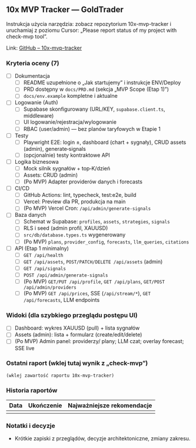 ## 10x MVP Tracker — GoldTrader

Instrukcja użycia narzędzia: zobacz repozytorium 10x-mvp-tracker i uruchamiaj z poziomu Cursor: „Please report status of my project with check-mvp tool”.

Link: [GitHub – 10x-mvp-tracker](https://github.com/przeprogramowani/10x-mvp-tracker)

### Kryteria oceny (7)

- [ ] Dokumentacja
  - [ ] README uzupełnione o „Jak startujemy” i instrukcje ENV/Deploy
  - [ ] PRD dostępny w `docs/PRD.md` (sekcja „MVP Scope (Etap 1)”) 
  - [ ] `docs/env.example` kompletne i aktualne

- [ ] Logowanie (Auth)
  - [ ] Supabase skonfigurowany (URL/KEY, `supabase.client.ts`, middleware)
  - [ ] UI logowanie/rejestracja/wylogowanie
  - [ ] RBAC (user/admin) — bez planów taryfowych w Etapie 1

- [ ] Testy
  - [ ] Playwright E2E: login ±, dashboard (chart + sygnały), CRUD assets (admin), generate‑signals
  - [ ] (opcjonalnie) testy kontraktowe API

- [ ] Logika biznesowa
  - [ ] Mock silnik sygnałów + top‑K/dzień
  - [ ] Assets: CRUD (admin)
  - [ ] (Po MVP) Adapter providerów danych i forecasts

- [ ] CI/CD
  - [ ] GitHub Actions: lint, typecheck, test:e2e, build
  - [ ] Vercel: Preview dla PR, produkcja na main
  - [ ] (Po MVP) Vercel Cron: `/api/admin/generate-signals`

- [ ] Baza danych
  - [ ] Schemat w Supabase: `profiles`, `assets`, `strategies`, `signals`
  - [ ] RLS i seed (admin profil, XAUUSD)
  - [ ] `src/db/database.types.ts` wygenerowany
  - [ ] (Po MVP) `plans`, `provider_config`, `forecasts`, `llm_queries`, `citations`

- [ ] API (Etap 1 minimalny)
  - [ ] `GET /api/health`
  - [ ] `GET /api/assets`, `POST/PATCH/DELETE /api/assets` (admin)
  - [ ] `GET /api/signals`
  - [ ] `POST /api/admin/generate-signals`
  - [ ] (Po MVP) `GET/PUT /api/profile`, `GET /api/plans`, `GET/POST /api/admin/providers`
  - [ ] (Po MVP) `GET /api/prices`, SSE (`/api/stream/*`), `GET /api/forecasts`, LLM endpoints

### Widoki (dla szybkiego przeglądu postępu UI)

- [ ] Dashboard: wykres XAUUSD (pull) + lista sygnałów
- [ ] Assets (admin): lista + formularz (create/edit/delete)
- [ ] (Po MVP) Admin panel: providerzy/ plany; LLM czat; overlay forecast; SSE live

### Ostatni raport (wklej tutaj wynik z „check-mvp”)

```
(wklej zawartość raportu 10x-mvp-tracker)
```

### Historia raportów

| Data | Ukończenie | Najważniejsze rekomendacje |
| ---- | ---------- | --------------------------- |
|      |            |                             |

### Notatki i decyzje

- Krótkie zapiski z przeglądów, decyzje architektoniczne, zmiany zakresu.


